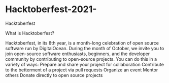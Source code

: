# Hacktoberfest-2021-
Hacktoberfest 


What is Hacktoberfest?

Hacktoberfest, in its 8th year, is a month-long celebration of open source software run by DigitalOcean. During the month of October, we invite you to join open-source software enthusiasts, beginners, and the developer community by contributing to open-source projects. You can do this in a variety of ways:
Prepare and share your project for collaboration
Contribute to the betterment of a project via pull requests
Organize an event
Mentor others
Donate directly to open source projects 
